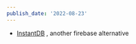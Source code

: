 ```yaml
---
publish_date: '2022-08-23'
---
```

- [InstantDB](https://www.instantdb.com/dash) , another firebase alternative
